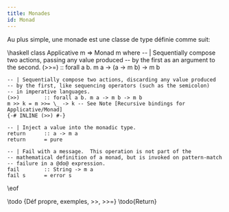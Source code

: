 ```yaml
---
title: Monades
id: Monad
---
```


Au plus simple, une monade est une classe de type définie comme suit:

\haskell
class Applicative m => Monad m where
    -- | Sequentially compose two actions, passing any value produced
    -- by the first as an argument to the second.
    (>>=)       :: forall a b. m a -> (a -> m b) -> m b

    -- | Sequentially compose two actions, discarding any value produced
    -- by the first, like sequencing operators (such as the semicolon)
    -- in imperative languages.
    (>>)        :: forall a b. m a -> m b -> m b
    m >> k = m >>= \_ -> k -- See Note [Recursive bindings for Applicative/Monad]
    {-# INLINE (>>) #-}

    -- | Inject a value into the monadic type.
    return      :: a -> m a
    return      = pure

    -- | Fail with a message.  This operation is not part of the
    -- mathematical definition of a monad, but is invoked on pattern-match
    -- failure in a @do@ expression.
    fail        :: String -> m a
    fail s      = error s
\eof

\todo {Déf propre, exemples, >>, >>=}
\todo{Return}
